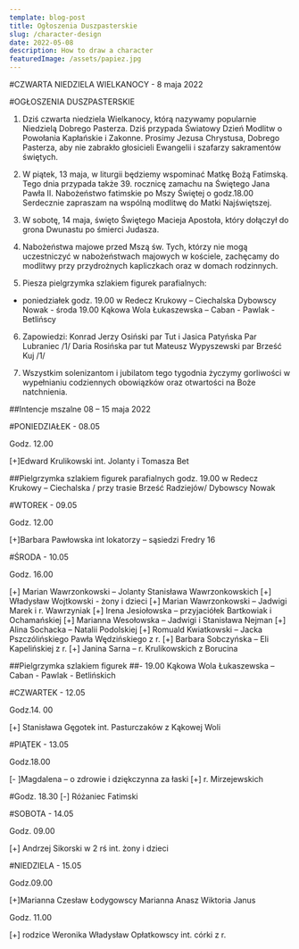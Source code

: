 ```yaml
---
template: blog-post
title: Ogłoszenia Duszpasterskie
slug: /character-design
date: 2022-05-08
description: How to draw a character
featuredImage: /assets/papiez.jpg
---
```

      

#CZWARTA NIEDZIELA WIELKANOCY  -  8 maja 2022                                                                   

#OGŁOSZENIA DUSZPASTERSKIE

1. Dziś czwarta niedziela Wielkanocy, którą nazywamy popularnie Niedzielą Dobrego Pasterza. Dziś przypada Światowy Dzień Modlitw o Powołania Kapłańskie i Zakonne. Prosimy Jezusa Chrystusa, Dobrego Pasterza, aby nie zabrakło głosicieli Ewangelii i szafarzy sakramentów świętych. 

2. W piątek, 13 maja, w liturgii będziemy wspominać Matkę Bożą Fatimską. Tego dnia przypada także 39. rocznicę zamachu na Świętego Jana Pawła II. Nabożeństwo fatimskie po Mszy Świętej o godz.18.00 Serdecznie zapraszam na wspólną modlitwę do Matki Najświętszej. 

3. W sobotę, 14 maja, święto Świętego Macieja Apostoła, który dołączył do grona Dwunastu po śmierci Judasza. 

4. Nabożeństwa majowe przed Mszą św. Tych, którzy nie mogą uczestniczyć w nabożeństwach majowych w kościele, zachęcamy do modlitwy przy przydrożnych kapliczkach oraz w domach rodzinnych.

5. Piesza pielgrzymka szlakiem figurek parafialnych:
-  poniedziałek godz. 19.00 w Redecz Krukowy  – Ciechalska Dybowscy Nowak                                    -  środa 19.00 Kąkowa Wola  Łukaszewska – Caban  - Pawlak -  Betlińscy  

6. Zapowiedzi: Konrad Jerzy Osiński par Tut i Jasica Patyńska Par Lubraniec /1/
Daria Rosińska par tut  Mateusz Wypyszewski par Brześć Kuj /1/

7. Wszystkim solenizantom i jubilatom tego tygodnia życzymy gorliwości w wypełnianiu codziennych obowiązków oraz otwartości na Boże natchnienia. 

##Intencje mszalne  08 – 15  maja 2022

#PONIEDZIAŁEK - 08.05

Godz. 12.00 

[+]Edward Krulikowski int. Jolanty i Tomasza Bet

##Pielgrzymka szlakiem figurek parafialnych                                                                                                                 godz. 19.00 w Redecz Krukowy  – Ciechalska / przy trasie Brześć Radziejów/ Dybowscy Nowak   

#WTOREK - 09.05

Godz. 12.00

[+]Barbara Pawłowska int lokatorzy – sąsiedzi Fredry 16

#ŚRODA - 10.05

Godz. 16.00

[+] Marian Wawrzonkowski – Jolanty Stanisława Wawrzonkowskich
[+] Władysław Wojtkowski - żony i dzieci
[+] Marian Wawrzonkowski – Jadwigi Marek i r. Wawrzyniak
[+] Irena Jesiołowska – przyjaciółek Bartkowiak i Ochamańskiej
[+] Marianna Wesołowska – Jadwigi i Stanisława Nejman
[+] Alina Sochacka – Natalii Podolskiej 
[+] Romuald Kwiatkowski – Jacka Pszczólińskiego Pawła Wędzińskiego z r. 
[+] Barbara Sobczyńska – Eli Kapelińskiej z r.
[+] Janina Sarna – r. Krulikowskich z Borucina

##Pielgrzymka szlakiem figurek                                                                                                                        ##- 19.00 Kąkowa Wola  Łukaszewska – Caban  - Pawlak -  Betlińskich

#CZWARTEK - 12.05

Godz.14. 00

[+] Stanisława  Gęgotek int. Pasturczaków z Kąkowej Woli

#PIĄTEK - 13.05

Godz.18.00

[- ]Magdalena – o zdrowie i dziękczynna za łaski [+] r. Mirzejewskich 

#Godz. 18.30 [-] Różaniec Fatimski

#SOBOTA - 14.05

Godz. 09.00

[+] Andrzej Sikorski w 2 rś int. żony i dzieci

#NIEDZIELA - 15.05

Godz.09.00

[+]Marianna Czesław Łodygowscy Marianna Anasz Wiktoria Janus

Godz. 11.00

[+]  rodzice Weronika Władysław Opłatkowscy int. córki z r. 


